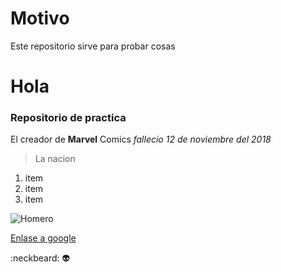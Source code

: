 # Motivo

Este repositorio sirve para probar cosas

# Hola
### Repositorio de practica

El creador de **Marvel** Comics _fallecio_ *12 de noviembre del 2018*
>La nacion

1. item
2. item
3. item



![Homero](https://schmitman.com/wp-content/uploads/2015/08/homer2-680x380.png)

[Enlase a google](https://www.google.com/)

:neckbeard:
:alien:
